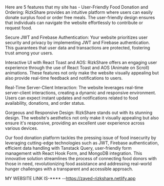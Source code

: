 

Here are 5 features that my site has -
User-Friendly Food Donation and Ordering: RizkShare provides an intuitive platform where users can easily donate surplus food or order free meals. The user-friendly design ensures that individuals can navigate the website effortlessly to contribute or request food.

Secure JWT and Firebase Authentication: Your website prioritizes user security and privacy by implementing JWT and Firebase authentication. This guarantees that user data and transactions are protected, fostering trust among your users.

Interactive UI with React Toast and AOS: RizkShare offers an engaging user experience through the use of React Toast and AOS (Animate on Scroll) animations. These features not only make the website visually appealing but also provide real-time feedback and notifications to users.

Real-Time Server-Client Interaction: The website leverages real-time server-client interactions, creating a dynamic and responsive environment. Users can expect instant updates and notifications related to food availability, donations, and order status.

Gorgeous and Responsive Design: RizkShare stands out with its stunning design. The website's aesthetics not only make it visually appealing but also ensure it's responsive, providing an excellent user experience across various devices.

Our food donation platform tackles the pressing issue of food insecurity by leveraging cutting-edge technologies such as JWT, Firebase authentication, efficient data handling with Tanstack Query, user-friendly form management with React Hook Form, and MongoDB integration. This innovative solution streamlines the process of connecting food donors with those in need, revolutionizing food assistance and addressing real-world hunger challenges with a transparent and accessible approach.

MY WEBSITE LINK IS-****  --https://zayed-rizkshare.netlify.app
